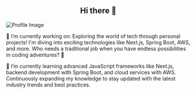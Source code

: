 <h2 align="center">Hi there 👋</h2>


<!--
**wilmerx5/wilmerx5** is a ✨ _special_ ✨ repository because its `README.md` (this file) appears on your GitHub profile.


Here are some ideas to get you started:

- 🔭 I’m currently working on ...
- 🌱 I’m currently learning ...
- 👯 I’m looking to collaborate on ...
- 🤔 I’m looking for help with ...
- 💬 Ask me about ...
- 📫 How to reach me: ...
- 😄 Pronouns: ...
- ⚡ Fun fact: ...
-->

<img src="[[https://i.imgur.com/7AwXfd2.jpg](https://imgur.com/PqnJiJB](https://i.imgur.com/PqnJiJB.png)](https://imgur.com/PqnJiJB)" alt="Profile Image"/>

🔭 I’m currently working on: Exploring the world of tech through personal projects! I'm diving into exciting technologies like Next.js, Spring Boot, AWS, and more. Who needs a traditional job when you have endless possibilities in coding adventures? 🚀



🌱 I’m currently learning advanced JavaScript frameworks like Next.js, backend development with Spring Boot, and cloud services with AWS. Continuously expanding my knowledge to stay updated with the latest industry trends and best practices.

